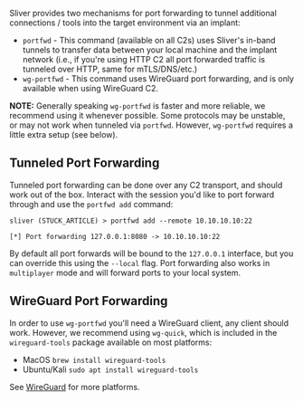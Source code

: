 Sliver provides two mechanisms for port forwarding to tunnel additional connections / tools into the target environment via an implant:
* `portfwd` - This command (available on all C2s) uses Sliver's in-band tunnels to transfer data between your local machine and the implant network (i.e., if you're using HTTP C2 all port forwarded traffic is tunneled over HTTP, same for mTLS/DNS/etc.)
* `wg-portfwd` - This command uses WireGuard port forwarding, and is only available when using WireGuard C2.


__NOTE:__ Generally speaking `wg-portfwd` is faster and more reliable, we recommend using it whenever possible. Some protocols may be unstable, or may not work when tunneled via `portfwd`. However, `wg-portfwd` requires a little extra setup (see below).


## Tunneled Port Forwarding

Tunneled port forwarding can be done over any C2 transport, and should work out of the box. Interact with the session you'd like to port forward through and use the `portfwd add` command:

```
sliver (STUCK_ARTICLE) > portfwd add --remote 10.10.10.10:22

[*] Port forwarding 127.0.0.1:8080 -> 10.10.10.10:22
```

By default all port forwards will be bound to the `127.0.0.1` interface, but you can override this using the `--local` flag. Port forwarding also works in `multiplayer` mode and will forward ports to your local system.


## WireGuard Port Forwarding

In order to use `wg-portfwd` you'll need a WireGuard client, any client should work. However, we recommend using `wg-quick`, which is included in the `wireguard-tools` package available on most platforms:

* MacOS `brew install wireguard-tools`
* Ubuntu/Kali `sudo apt install wireguard-tools`

See [WireGuard](https://www.wireguard.com/install/) for more platforms.




